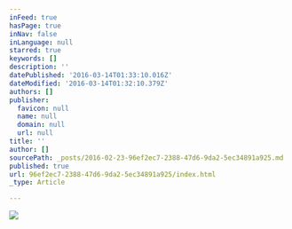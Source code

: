 ```yaml
---
inFeed: true
hasPage: true
inNav: false
inLanguage: null
starred: true
keywords: []
description: ''
datePublished: '2016-03-14T01:33:10.016Z'
dateModified: '2016-03-14T01:32:10.379Z'
authors: []
publisher:
  favicon: null
  name: null
  domain: null
  url: null
title: ''
author: []
sourcePath: _posts/2016-02-23-96ef2ec7-2388-47d6-9da2-5ec34891a925.md
published: true
url: 96ef2ec7-2388-47d6-9da2-5ec34891a925/index.html
_type: Article

---
```

![](https://the-grid-user-content.s3-us-west-2.amazonaws.com/a96883e6-2267-4e64-a866-3df6f34edb8e.jpg)